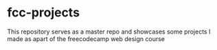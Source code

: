 # fcc-projects
This repository serves as a master repo and showcases some projects I made as apart of the freecodecamp web design course 
